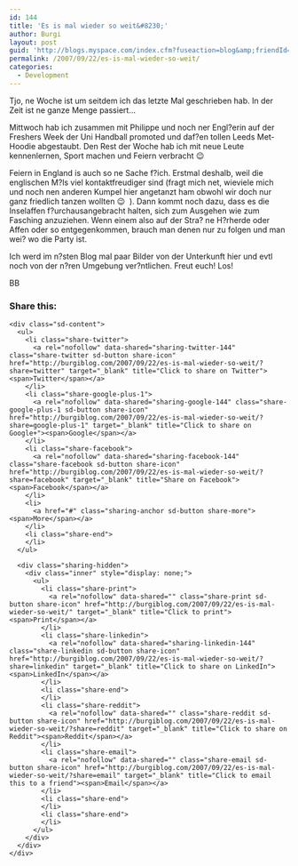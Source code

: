 ```yaml
---
id: 144
title: 'Es is mal wieder so weit&#8230;'
author: Burgi
layout: post
guid: 'http://blogs.myspace.com/index.cfm?fuseaction=blog&amp;friendId=11116526'
permalink: /2007/09/22/es-is-mal-wieder-so-weit/
categories:
  - Development
---
```

<p class="wp-flattr-button">
  <a class="FlattrButton" style="display:none;" href="http://burgiblog.com/2007/09/22/es-is-mal-wieder-so-weit/" title=" Es is mal wieder so weit&#8230;" rev="flattr;uid:BurkhardR;language:en_GB;category:audio;tags:blog;button:compact;">Tjo, ne Woche ist um seitdem ich das letzte Mal geschrieben hab. In der Zeit ist ne ganze Menge passiert&#8230; Mittwoch hab ich zusammen mit Philippe und noch ner Engl?erin...</a>
</p>

Tjo, ne Woche ist um seitdem ich das letzte Mal geschrieben hab. In der Zeit ist ne ganze Menge passiert&#8230;

Mittwoch hab ich zusammen mit Philippe und noch ner Engl?erin auf der Freshers Week der Uni Handball promoted und daf?en tollen Leeds Met-Hoodie abgestaubt. Den Rest der Woche hab ich mit neue Leute kennenlernen, Sport machen und Feiern verbracht 😉

Feiern in England is auch so ne Sache f?ich. Erstmal deshalb, weil die englischen M?ls viel kontaktfreudiger sind (fragt mich net, wieviele mich und noch nen anderen Kumpel hier angetanzt ham obwohl wir doch nur ganz friedlich tanzen wollten 😉&nbsp; ). Dann kommt noch dazu, dass es die Inselaffen f?urchausangebracht halten, sich zum Ausgehen wie zum Fasching anzuziehen. Wenn einem also auf der Stra? ne H?rherde oder Affen oder so entgegenkommen, brauch man denen nur zu folgen und man wei? wo die Party ist.

Ich werd im n?sten Blog mal paar Bilder von der Unterkunft hier und evtl noch von der n?ren Umgebung ver?ntlichen. Freut euch! Los!

BB

<div class="sharedaddy sd-sharing-enabled">
  <div class="robots-nocontent sd-block sd-social sd-social-icon-text sd-sharing">
    <h3 class="sd-title">
      Share this:
    </h3>
    
    <div class="sd-content">
      <ul>
        <li class="share-twitter">
          <a rel="nofollow" data-shared="sharing-twitter-144" class="share-twitter sd-button share-icon" href="http://burgiblog.com/2007/09/22/es-is-mal-wieder-so-weit/?share=twitter" target="_blank" title="Click to share on Twitter"><span>Twitter</span></a>
        </li>
        <li class="share-google-plus-1">
          <a rel="nofollow" data-shared="sharing-google-144" class="share-google-plus-1 sd-button share-icon" href="http://burgiblog.com/2007/09/22/es-is-mal-wieder-so-weit/?share=google-plus-1" target="_blank" title="Click to share on Google+"><span>Google</span></a>
        </li>
        <li class="share-facebook">
          <a rel="nofollow" data-shared="sharing-facebook-144" class="share-facebook sd-button share-icon" href="http://burgiblog.com/2007/09/22/es-is-mal-wieder-so-weit/?share=facebook" target="_blank" title="Share on Facebook"><span>Facebook</span></a>
        </li>
        <li>
          <a href="#" class="sharing-anchor sd-button share-more"><span>More</span></a>
        </li>
        <li class="share-end">
        </li>
      </ul>
      
      <div class="sharing-hidden">
        <div class="inner" style="display: none;">
          <ul>
            <li class="share-print">
              <a rel="nofollow" data-shared="" class="share-print sd-button share-icon" href="http://burgiblog.com/2007/09/22/es-is-mal-wieder-so-weit/" target="_blank" title="Click to print"><span>Print</span></a>
            </li>
            <li class="share-linkedin">
              <a rel="nofollow" data-shared="sharing-linkedin-144" class="share-linkedin sd-button share-icon" href="http://burgiblog.com/2007/09/22/es-is-mal-wieder-so-weit/?share=linkedin" target="_blank" title="Click to share on LinkedIn"><span>LinkedIn</span></a>
            </li>
            <li class="share-end">
            </li>
            <li class="share-reddit">
              <a rel="nofollow" data-shared="" class="share-reddit sd-button share-icon" href="http://burgiblog.com/2007/09/22/es-is-mal-wieder-so-weit/?share=reddit" target="_blank" title="Click to share on Reddit"><span>Reddit</span></a>
            </li>
            <li class="share-email">
              <a rel="nofollow" data-shared="" class="share-email sd-button share-icon" href="http://burgiblog.com/2007/09/22/es-is-mal-wieder-so-weit/?share=email" target="_blank" title="Click to email this to a friend"><span>Email</span></a>
            </li>
            <li class="share-end">
            </li>
            <li class="share-end">
            </li>
          </ul>
        </div>
      </div>
    </div>
  </div>
</div>